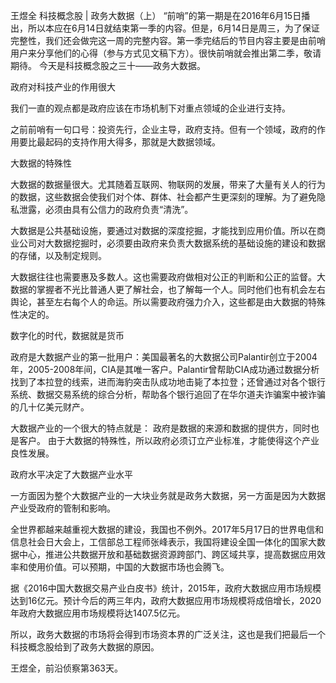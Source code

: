 王煜全 科技概念股 | 政务大数据（上）
“前哨”的第一期是在2016年6月15日播出，所以本应在6月14日就结束第一季的内容。但是，6月14日是周三，为了保证完整性，我们还会做完这一周的完整内容。第一季完结后的节目内容主要是由前哨用户来分享他们的心得（参与方式见文稿下方）。很快前哨就会推出第二季，敬请期待。
今天是科技概念股之三十——政务大数据。

政府对科技产业的作用很大

我们一直的观点都是政府应该在市场机制下对重点领域的企业进行支持。

之前前哨有一句口号：投资先行，企业主导，政府支持。但有一个领域，政府的作用要比最起码的支持作用大得多，那就是大数据领域。

大数据的特殊性

大数据的数据量很大。尤其随着互联网、物联网的发展，带来了大量有关人的行为的数据，这些数据会使我们对个体、群体、社会都产生更深刻的理解。为了避免隐私泄露，必须由具有公信力的政府负责“清洗”。

大数据是公共基础设施，要通过对数据的深度挖掘，才能找到应用价值。所以在商业公司对大数据挖掘时，必须要由政府来负责大数据系统的基础设施的建设和数据的存储，以及制定规则。

大数据往往也需要惠及多数人。这也需要政府做相对公正的判断和公正的监督。大数据的掌握者不光比普通人更了解社会，也了解每一个人。同时他们也有机会左右舆论，甚至左右每个人的命运。所以需要政府强力介入，这些都是由大数据的特殊性决定的。

数字化的时代，数据就是货币

政府是大数据产业的第一批用户：美国最著名的大数据公司Palantir创立于2004年，2005-2008年间，CIA是其唯一客户。Palantir曾帮助CIA成功通过数据分析找到了本拉登的线索，进而海豹突击队成功地击毙了本拉登；还曾通过对各个银行系统、数据交易系统的综合分析，帮助各个银行追回了在华尔道夫诈骗案中被诈骗的几十亿美元财产。

大数据产业的一个很大的特点就是： 政府是数据的来源和数据的提供方，同时也是客户。 由于大数据的特殊性，所以政府必须订立产业标准，才能使得这个产业良性发展。

政府水平决定了大数据产业水平

一方面因为整个大数据产业的一大块业务就是政务大数据，另一方面是因为大数据产业受政府的管制和影响。

全世界都越来越重视大数据的建设，我国也不例外。2017年5月17日的世界电信和信息社会日大会上，工信部总工程师张峰表示，我国将建设全国一体化的国家大数据中心，推进公共数据开放和基础数据资源跨部门、跨区域共享，提高数据应用效率和使用价值。可以预期，中国的大数据市场也会腾飞。

据《2016中国大数据交易产业白皮书》统计，2015年，政府大数据应用市场规模达到16亿元。预计今后的两三年内，政府大数据应用市场规模将成倍增长，2020年政府大数据应用市场规模将达1407.5亿元。

所以，政务大数据的市场将会得到市场资本界的广泛关注，这也是我们把最后一个科技概念股给到了政务大数据的原因。

王煜全，前沿侦察第363天。
